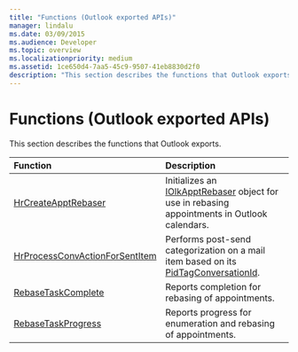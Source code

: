 ```yaml
---
title: "Functions (Outlook exported APIs)"
manager: lindalu
ms.date: 03/09/2015
ms.audience: Developer
ms.topic: overview
ms.localizationpriority: medium
ms.assetid: 1ce650d4-7aa5-45c9-9507-41eb8830d2f0
description: "This section describes the functions that Outlook exports."
---
```


# Functions (Outlook exported APIs)

This section describes the functions that Outlook exports.
  
|**Function**|**Description**|
|:-----|:-----|
|[HrCreateApptRebaser](hrcreateapptrebaser.md) <br/> |Initializes an [IOlkApptRebaser](iolkapptrebaser.md) object for use in rebasing appointments in Outlook calendars. |
|[HrProcessConvActionForSentItem](hrprocessconvactionforsentitem.md) <br/> |Performs post-send categorization on a mail item based on its [PidTagConversationId](https://msdn.microsoft.com/library/f8e4a5fa-cb73-4eca-b174-72e1fda821a6%28Office.15%29.aspx). |
|[RebaseTaskComplete](rebasetaskcomplete.md) <br/> |Reports completion for rebasing of appointments. |
|[RebaseTaskProgress](rebasetaskprogress.md) <br/> |Reports progress for enumeration and rebasing of appointments. |
   

